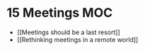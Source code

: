 # 15 Meetings MOC
- [[Meetings should be a last resort]]
- [[Rethinking meetings in a remote world]]